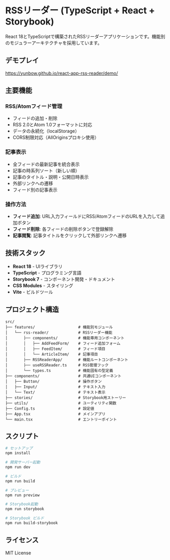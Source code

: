# RSSリーダー (TypeScript + React + Storybook)

React 18とTypeScriptで構築されたRSSリーダーアプリケーションです。機能別のモジュラーアーキテクチャを採用しています。

## デモプレイ
https://yunbow.github.io/react-app-rss-reader/demo/

## 主要機能

### RSS/Atomフィード管理
- フィードの追加・削除
- RSS 2.0とAtom 1.0フォーマットに対応
- データの永続化（localStorage）
- CORS制限対応（AllOriginsプロキシ使用）

### 記事表示
- 全フィードの最新記事を統合表示
- 記事の時系列ソート（新しい順）
- 記事のタイトル・説明・公開日時表示
- 外部リンクへの遷移
- フィード別の記事表示

### 操作方法
- **フィード追加**: URL入力フィールドにRSS/AtomフィードのURLを入力して追加ボタン
- **フィード削除**: 各フィードの削除ボタンで登録解除
- **記事閲覧**: 記事タイトルをクリックして外部リンクへ遷移

## 技術スタック

- **React 18** - UIライブラリ
- **TypeScript** - プログラミング言語
- **Storybook 7** - コンポーネント開発・ドキュメント
- **CSS Modules** - スタイリング
- **Vite** - ビルドツール

## プロジェクト構造

```
src/
├── features/                   # 機能別モジュール
│   └── rss-reader/             # RSSリーダー機能
│       ├── components/         # 機能専用コンポーネント
│       │   ├── AddFeedForm/    # フィード追加フォーム
│       │   ├── FeedItem/       # フィード項目
│       │   └── ArticleItem/    # 記事項目
│       ├── RSSReaderApp/       # 機能ルートコンポーネント
│       ├── useRSSReader.ts     # RSS管理フック
│       └── types.ts            # 機能固有の型定義
├── components/                 # 共通UIコンポーネント
│   ├── Button/                 # 操作ボタン
│   ├── Input/                  # テキスト入力
│   └── Text/                   # テキスト表示
├── stories/                    # Storybook用ストーリー
├── utils/                      # ユーティリティ関数
├── Config.ts                   # 設定値
├── App.tsx                     # メインアプリ
└── main.tsx                    # エントリーポイント
```

## スクリプト

```bash
# セットアップ
npm install

# 開発サーバー起動
npm run dev

# ビルド
npm run build

# プレビュー
npm run preview

# Storybook起動
npm run storybook

# Storybook ビルド
npm run build-storybook
```

## ライセンス

MIT License
